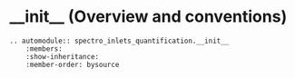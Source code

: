 # \_\_init\_\_ (Overview and conventions)

```{eval-rst}
.. automodule:: spectro_inlets_quantification.__init__
    :members:
    :show-inheritance:
    :member-order: bysource
```

